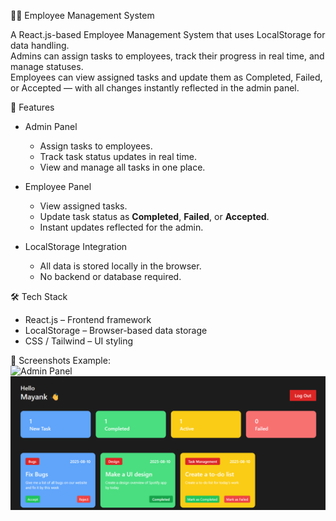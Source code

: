 👨‍💼 Employee Management System

A React.js-based Employee Management System that uses LocalStorage for data handling.  
Admins can assign tasks to employees, track their progress in real time, and manage statuses.  
Employees can view assigned tasks and update them as Completed, Failed, or Accepted — with all changes instantly reflected in the admin panel.

🚀 Features
- Admin Panel
  - Assign tasks to employees.  
  - Track task status updates in real time.  
  - View and manage all tasks in one place.  

- Employee Panel
  - View assigned tasks.  
  - Update task status as **Completed**, **Failed**, or **Accepted**.  
  - Instant updates reflected for the admin.

- LocalStorage Integration  
  - All data is stored locally in the browser.  
  - No backend or database required.  

🛠️ Tech Stack
- React.js – Frontend framework  
- LocalStorage – Browser-based data storage  
- CSS / Tailwind – UI styling  

 📸 Screenshots
Example:  
![Admin Panel](screenshot-admin1.png,screenshot-admin2.png)
![Employee Panel](screenshot-employee.png)  

